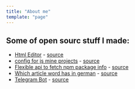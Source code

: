 ```yaml
---
title: "About me"
template: "page"
---
```


## Some of open sourc stuff I made:

- [Html Editor](https://compassionate-stonebraker.netlify.com/) - [source](https://github.com/ultrox/editor)
- [config for js mine projects]() - [source](https://github.com/ultrox/eslint-config-mavu)
- [Flexible api to fetch npm package info]() - [source](https://github.com/ultrox/pkginfo)
- [Which article word has in german]() - [source](https://github.com/ultrox/whichArticle)
- [Telegram Bot]() - [source](https://github.com/ultrox/telearticle)
